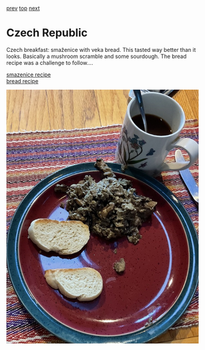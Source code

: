 [prev](cyprus.md)
[top](../index.md)
[next](../d/denmark.md)
# Czech Republic

Czech breakfast: smaz&#774;enice with veka bread. This tasted way
better than it looks. Basically a mushroom scramble and some
sourdough. The bread recipe was a challenge to follow....

[smazenice recipe](https://www-houby--rostou-cz.translate.goog/smazenice-recept/?_x_tr_sl=auto&_x_tr_tl=en&_x_tr_hl=en)<br>
[bread recipe](https://www.cooklikeczechs.com/veka-bread-recipe/)

![breakfast](images/czech.jpeg)
